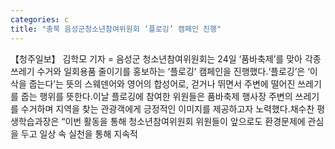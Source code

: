 ```yaml
---
categories: c
title: "충북 음성군청소년참여위원회 ‘플로깅’ 캠페인 진행"
---
```

【청주일보】 김학모 기자 = 음성군 청소년참여위원회는 24일 ‘품바축제’를 맞아 각종 쓰레기 수거와 일회용품 줄이기를 홍보하는 ‘플로깅’ 캠페인을 진행했다.‘플로깅’은 ‘이삭을 줍는다’는 뜻의 스웨덴어와 영어의 합성어로, 걷거나 뛰면서 주변에 떨어진 쓰레기를 줍는 행위를 뜻한다.이날 플로깅에 참여한 위원들은 품바축제 행사장 주변의 쓰레기를 수거하며 지역을 찾는 관광객에게 긍정적인 이미지를 제공하고자 노력했다.채수찬 평생학습과장은 “이번 활동을 통해 청소년참여위원회 위원들이 앞으로도 환경문제에 관심을 두고 일상 속 실천을 통해 지속적